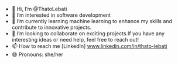- 👋 Hi, I’m @ThatoLebati
- 👀 I’m interested in software development
- 🌱 I’m currently learning machine learning to enhance my skills and contribute to innovative projects.
- 💞️ I’m looking to collaborate on exciting projects.If you have any interesting ideas or need help, feel free to reach out!
- 📫 How to reach me [LinkedIn] www.linkedin.com/in/thato-lebati
- 😄 Pronouns: she/her
  


